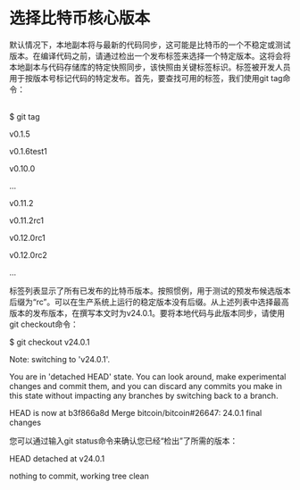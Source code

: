 # 选择比特币核心版本

默认情况下，本地副本将与最新的代码同步，这可能是比特币的一个不稳定或测试版本。在编译代码之前，请通过检出一个发布标签来选择一个特定版本。这将会将本地副本与代码存储库的特定快照同步，该快照由关键标签标识。标签被开发人员用于按版本号标记代码的特定发布。首先，要查找可用的标签，我们使用git tag命令：

\
$ git tag&#x20;

v0.1.5&#x20;

v0.1.6test1&#x20;

v0.10.0&#x20;

...&#x20;

v0.11.2&#x20;

v0.11.2rc1&#x20;

v0.12.0rc1&#x20;

v0.12.0rc2&#x20;

...

标签列表显示了所有已发布的比特币版本。按照惯例，用于测试的预发布候选版本后缀为“rc”。可以在生产系统上运行的稳定版本没有后缀。从上述列表中选择最高版本的发布版本，在撰写本文时为v24.0.1。要将本地代码与此版本同步，请使用git checkout命令：

$ git checkout v24.0.1&#x20;

Note: switching to 'v24.0.1'.&#x20;

You are in 'detached HEAD' state. You can look around, make experimental changes and commit them, and you can discard any commits you make in this state without impacting any branches by switching back to a branch.&#x20;

HEAD is now at b3f866a8d Merge bitcoin/bitcoin#26647: 24.0.1 final changes

您可以通过输入git status命令来确认您已经“检出”了所需的版本：

HEAD detached at v24.0.1&#x20;

nothing to commit, working tree clean
